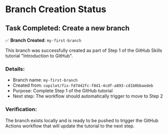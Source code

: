 # Branch Creation Status

## Task Completed: Create a new branch

✅ **Branch Created**: `my-first-branch`

This branch was successfully created as part of Step 1 of the GitHub Skills tutorial "Introduction to GitHub".

### Details:
- Branch name: `my-first-branch`
- Created from: `copilot/fix-fd7442fc-f8d1-4cdf-a893-cd1b0bbaedeb`
- Purpose: Complete Step 1 of the GitHub tutorial
- Next step: The workflow should automatically trigger to move to Step 2

### Verification:
The branch exists locally and is ready to be pushed to trigger the GitHub Actions workflow that will update the tutorial to the next step.